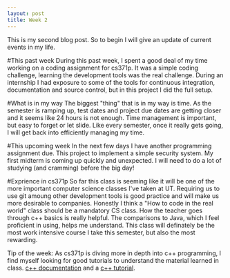 ```yaml
---
layout: post
title: Week 2
---
```


This is my second blog post. So to begin I will give an update of current events in my life.

#This past week
During this past week, I spent a good deal of my time working on a coding assignment for cs371p. It was a simple coding challenge, learning the development tools was the real challenge.  During an internship I had exposure to some of the tools for continuous integration, documentation and source control, but in this project I did the full setup.  

#What is in my way
The biggest "thing" that is in my way is time. As the semester is ramping up, test dates and project due dates are getting closer and it seems like 24 hours is not enough. Time management is important, but easy to forget or let slide. Like every semester, once it really gets going, I will get back into efficiently managing my time.

#This upcoming week
In the next few days I have another programming assignment due. This project to implement a simple security system. My first midterm is coming up quickly and unexpected. I will need to do a lot of studying (and cramming) before the big day!

#Exprience in cs371p
So far this class is seeming like it will be one of the more important computer science classes I've taken at UT. Requiring us to use git amoung other development tools is good practice and will make us more desirable to companies. Honestly I think a "How to code in the real world" class should be a mandatory CS class. How the teacher goes through c++ basics is really helpful. The comparisons to Java, which I feel proficient in using, helps me understand. This class will definately be the most work intensive course I take this semester, but also the most rewarding.

Tip of the week:
As cs371p is diving more in depth into c++ programming, I find myself looking for good tutorials to understand the material learned in class. [c++ documentation](http://www.cplusplus.com/doc/tutorial/) and a [c++ tutorial](http://www.tutorialspoint.com/cplusplus/).
